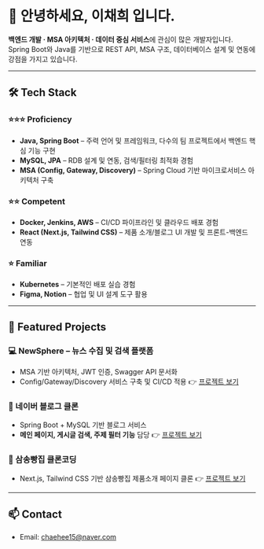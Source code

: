 # 👋 안녕하세요, 이채희 입니다.

**백엔드 개발 · MSA 아키텍처 · 데이터 중심 서비스**에 관심이 많은 개발자입니다.  
Spring Boot와 Java를 기반으로 REST API, MSA 구조, 데이터베이스 설계 및 연동에 강점을 가지고 있습니다.  

---

## 🛠 Tech Stack

### ⭐️⭐️⭐️ Proficiency
- **Java, Spring Boot** – 주력 언어 및 프레임워크, 다수의 팀 프로젝트에서 백엔드 핵심 기능 구현
- **MySQL, JPA** – RDB 설계 및 연동, 검색/필터링 최적화 경험
- **MSA (Config, Gateway, Discovery)** – Spring Cloud 기반 마이크로서비스 아키텍처 구축

### ⭐️⭐️ Competent
- **Docker, Jenkins, AWS** – CI/CD 파이프라인 및 클라우드 배포 경험
- **React (Next.js, Tailwind CSS)** – 제품 소개/블로그 UI 개발 및 프론트-백엔드 연동

### ⭐️ Familiar
- **Kubernetes** – 기본적인 배포 실습 경험
- **Figma, Notion** – 협업 및 UI 설계 도구 활용

---

## 📌 Featured Projects

### 💻 NewSphere – 뉴스 수집 및 검색 플랫폼
- MSA 기반 아키텍처, JWT 인증, Swagger API 문서화  
- Config/Gateway/Discovery 서비스 구축 및 CI/CD 적용  👉 [프로젝트 보기](https://github.com/apocalcal/NewSphere.git)


### 📝 네이버 블로그 클론
- Spring Boot + MySQL 기반 블로그 서비스  
- **메인 페이지, 게시글 검색, 주제 필터 기능** 담당  👉 [프로젝트 보기](https://github.com/apocalcal/NaverBlog-Clone.git)

### 🍞 삼송빵집 클론코딩
- Next.js, Tailwind CSS 기반 삼송빵집 제품소개 페이지 클론 👉 [프로젝트 보기](https://github.com/apocalcal/SamsongBread-Clone.git)

---

## 📫 Contact
- Email: chaehee15@naver.com 
